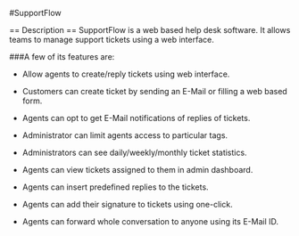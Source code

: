 #SupportFlow

== Description ==
SupportFlow is a web based help desk software. It allows teams to manage support tickets using a web interface.

###A few of its features are:

+ Allow agents to create/reply tickets using web interface.

+ Customers can create ticket by sending an E-Mail or filling a web based form.

+ Agents can opt to get E-Mail notifications of replies of tickets.

+ Administrator can limit agents access to particular tags.

+ Administrators can see daily/weekly/monthly ticket statistics.

+ Agents can view tickets assigned to them in admin dashboard.

+ Agents can insert predefined replies to the tickets.

+ Agents can add their signature to tickets using one-click.

+ Agents can forward whole conversation to anyone using its E-Mail ID.
